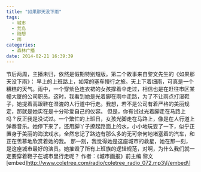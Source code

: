 ```yaml
---
title: "如果那天没下雨"
tags:
  - 城市
  - 荒岛
  - 随想
  - 雨
categories:
  - 森林广播
date: 2014-02-21 16:39:39
---
```


节后两周，主播未归，依然是假期特别短版。第二个故事来自黎文先生的《如果那天没下雨》： 早上的上班路上，如常的塞车慢行之旅。天上下着细雨，可真是一个糟糕的天气。雨中，一个穿紫色连衣裙的女孩撑着伞走过，相信也是在赶往市区某幢大厦的公司职员。这时，我看到她是光着脚在雨中走路，为了不让雨点打湿鞋子，她提着高跟鞋在湿漉的人行道中行走。我想，若不是公司有着严格的美丽规定，那就是她实在是十分珍爱自己的仪容。 但是，你有试过光着脚走在马路上吗？反正我是没试过。一个繁忙的上班日，女孩光脚走在马路上，像是在人行道上弹奏音乐。她停下来了，还用脚丫子撩起路面上的水，小小地玩耍了一下，似乎正置身于美丽的海滨戏水，全然忘记了路边有那么多的无可奈何地堵塞着的汽车，和正在羡慕地欣赏着她的我。 那一刻，我觉得她是这座城市的救星，她在那一刻，是这座城市最好的演员。她摧毁了所有上班族的逻辑规范，对啊，为什么我们就一定要穿着鞋子在城市里行走呢？ 作者：《城市画报》前主编 黎文   \[embed\]http://www.coletree.com/radio/coletree_radio_072.mp3\[/embed\]